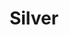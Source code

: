 ---
layout: prefab
title: Silver
data_file: Silver
parent: Prefabs
nav_exclude: true
search_exclude: false
---